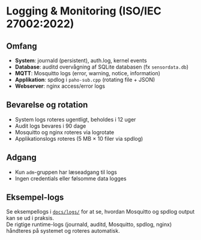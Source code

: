 # Logging & Monitoring (ISO/IEC 27002:2022)

## Omfang
- **System**: journald (persistent), auth.log, kernel events  
- **Database**: auditd overvågning af SQLite databasen (fx `sensordata.db`)  
- **MQTT**: Mosquitto logs (error, warning, notice, information)  
- **Applikation**: spdlog i `paho-sub.cpp` (rotating file + JSON)  
- **Webserver**: nginx access/error logs  

## Bevarelse og rotation
- System logs roteres ugentligt, beholdes i 12 uger  
- Audit logs bevares i 90 dage  
- Mosquitto og nginx roteres via logrotate  
- Applikationslogs roteres (5 MB × 10 filer via spdlog)

## Adgang
- Kun `adm`-gruppen har læseadgang til logs  
- Ingen credentials eller følsomme data logges

## Eksempel-logs
Se eksempellogs i [`docs/logs/`](docs/logs/) for at se, hvordan Mosquitto og spdlog output kan se ud i praksis.  
De rigtige runtime-logs (journald, auditd, Mosquitto, spdlog, nginx) håndteres på systemet og roteres automatisk.
